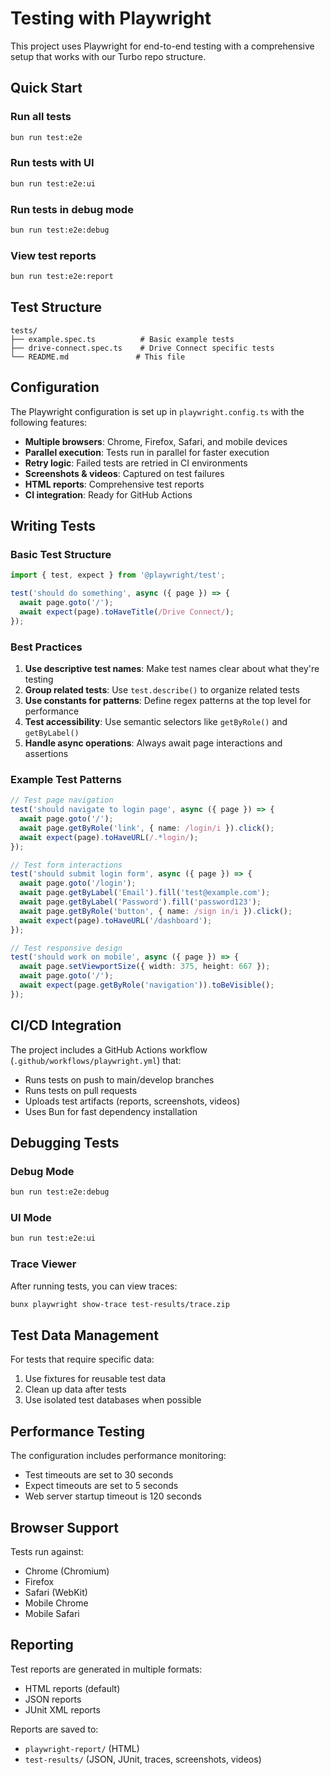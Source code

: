 # Testing with Playwright

This project uses Playwright for end-to-end testing with a comprehensive setup that works with our Turbo repo structure.

## Quick Start

### Run all tests
```bash
bun run test:e2e
```

### Run tests with UI
```bash
bun run test:e2e:ui
```

### Run tests in debug mode
```bash
bun run test:e2e:debug
```

### View test reports
```bash
bun run test:e2e:report
```

## Test Structure

```
tests/
├── example.spec.ts          # Basic example tests
├── drive-connect.spec.ts    # Drive Connect specific tests
└── README.md               # This file
```

## Configuration

The Playwright configuration is set up in `playwright.config.ts` with the following features:

- **Multiple browsers**: Chrome, Firefox, Safari, and mobile devices
- **Parallel execution**: Tests run in parallel for faster execution
- **Retry logic**: Failed tests are retried in CI environments
- **Screenshots & videos**: Captured on test failures
- **HTML reports**: Comprehensive test reports
- **CI integration**: Ready for GitHub Actions

## Writing Tests

### Basic Test Structure

```typescript
import { test, expect } from '@playwright/test';

test('should do something', async ({ page }) => {
  await page.goto('/');
  await expect(page).toHaveTitle(/Drive Connect/);
});
```

### Best Practices

1. **Use descriptive test names**: Make test names clear about what they're testing
2. **Group related tests**: Use `test.describe()` to organize related tests
3. **Use constants for patterns**: Define regex patterns at the top level for performance
4. **Test accessibility**: Use semantic selectors like `getByRole()` and `getByLabel()`
5. **Handle async operations**: Always await page interactions and assertions

### Example Test Patterns

```typescript
// Test page navigation
test('should navigate to login page', async ({ page }) => {
  await page.goto('/');
  await page.getByRole('link', { name: /login/i }).click();
  await expect(page).toHaveURL(/.*login/);
});

// Test form interactions
test('should submit login form', async ({ page }) => {
  await page.goto('/login');
  await page.getByLabel('Email').fill('test@example.com');
  await page.getByLabel('Password').fill('password123');
  await page.getByRole('button', { name: /sign in/i }).click();
  await expect(page).toHaveURL('/dashboard');
});

// Test responsive design
test('should work on mobile', async ({ page }) => {
  await page.setViewportSize({ width: 375, height: 667 });
  await page.goto('/');
  await expect(page.getByRole('navigation')).toBeVisible();
});
```

## CI/CD Integration

The project includes a GitHub Actions workflow (`.github/workflows/playwright.yml`) that:

- Runs tests on push to main/develop branches
- Runs tests on pull requests
- Uploads test artifacts (reports, screenshots, videos)
- Uses Bun for fast dependency installation

## Debugging Tests

### Debug Mode
```bash
bun run test:e2e:debug
```

### UI Mode
```bash
bun run test:e2e:ui
```

### Trace Viewer
After running tests, you can view traces:
```bash
bunx playwright show-trace test-results/trace.zip
```

## Test Data Management

For tests that require specific data:

1. Use fixtures for reusable test data
2. Clean up data after tests
3. Use isolated test databases when possible

## Performance Testing

The configuration includes performance monitoring:

- Test timeouts are set to 30 seconds
- Expect timeouts are set to 5 seconds
- Web server startup timeout is 120 seconds

## Browser Support

Tests run against:
- Chrome (Chromium)
- Firefox
- Safari (WebKit)
- Mobile Chrome
- Mobile Safari

## Reporting

Test reports are generated in multiple formats:
- HTML reports (default)
- JSON reports
- JUnit XML reports

Reports are saved to:
- `playwright-report/` (HTML)
- `test-results/` (JSON, JUnit, traces, screenshots, videos) 